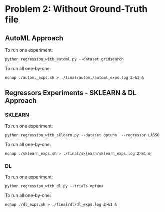 # Problem 2: **Without** Ground-Truth file

## AutoML Approach

To run one experiment:
```
python regression_with_automl.py --dataset gridsearch
```

To run all one-by-one:
```
nohup ./automl_exps.sh > ./final/automl/automl_exps.log 2>&1 &
```

## Regressors Experiments - SKLEARN & DL Approach

### SKLEARN

To run one experiment:
```
python regression_with_sklearn.py --dataset optuna  --regressor LASSO
```

To run all one-by-one:
```
nohup ./sklearn_exps.sh > ./final/sklearn/sklearn_exps.log 2>&1 &
```

### DL

To run one experiment:
```
python regression_with_dl.py --trials optuna
```

To run all one-by-one:
```
nohup ./dl_exps.sh > ./final/dl/dl_exps.log 2>&1 &
```

